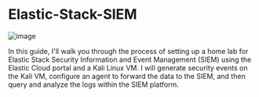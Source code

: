 # Elastic-Stack-SIEM

![image](https://github.com/user-attachments/assets/e16791c5-f701-40a2-aca6-d171adf82a38)

In this guide, I'll walk you through the process of setting up a home lab for Elastic Stack Security Information and Event Management (SIEM) using the Elastic Cloud portal and a Kali Linux VM. I will generate security events on the Kali VM, configure an agent to forward the data to the SIEM, and then query and analyze the logs within the SIEM platform.

